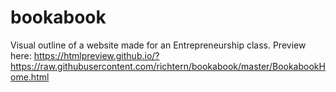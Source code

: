 # bookabook
Visual outline of a website made for an Entrepreneurship class. Preview here: 
https://htmlpreview.github.io/?https://raw.githubusercontent.com/richtern/bookabook/master/BookabookHome.html
